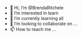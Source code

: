 - 👋 Hi, I’m @BrendaRitchele
- 👀 I’m interested in learn
- 🌱 I’m currently learning all
- 💞️ I’m looking to collaborate on ...
- 📫 How to reach me ...

<!---
BrendaRitchele/BrendaRitchele is a ✨ special ✨ repository because its `README.md` (this file) appears on your GitHub profile.
You can click the Preview link to take a look at your changes.
--->
